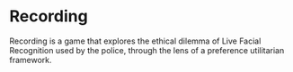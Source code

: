 # Recording

Recording is a game that explores the ethical dilemma of Live Facial Recognition used by the police, through the lens of a preference utilitarian framework.